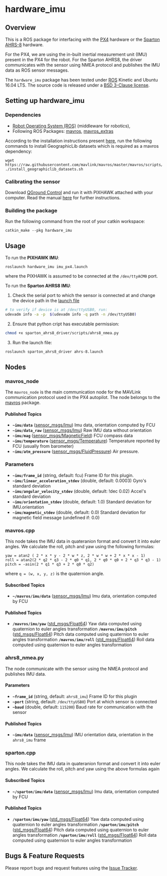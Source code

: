 # hardware_imu

## Overview
This is a ROS package for interfacing with the [PX4](http://px4.io/) hardware or the [Sparton AHRS-8](https://www.spartonnavex.com/product/ahrs-8/) hardware. 

For the PX4, we are using the in-built inertial measurement unit (IMU) present in the PX4 for the robot.
For the Sparton AHRS8, the driver communicates with the sensor using NMEA protocol and publishes the IMU data as ROS sensor messages.

The `hardware_imu` package has been tested under [ROS](http://www.ros.org) Kinetic and Ubuntu 16.04 LTS. The source code is released under a [BSD 3-Clause license](LICENSE.md).


## Setting up hardware_imu

### Dependencies

- [Robot Operating System (ROS)](http://wiki.ros.org) (middleware for robotics),
- Following ROS Packages: [mavros](http://wiki.ros.org/mavros), [mavros_extras](http://wiki.ros.org/mavros_extras)

According to the installation instructions present [here](https://github.com/mavlink/mavros/blob/master/mavros/README.md#binary-installation-deb), run the following commands to install GeographicLib datasets which is required as a mavros dependency:
```
wget https://raw.githubusercontent.com/mavlink/mavros/master/mavros/scripts/install_geographiclib_datasets.sh
./install_geographiclib_datasets.sh
```

### Calibrating the sensor

Download [QGround Control](https://docs.qgroundcontrol.com/en/getting_started/download_and_install.html) and run it with PIXHAWK attached with your computer. Read the manual [here](https://docs.qgroundcontrol.com/en/SetupView/Sensors.html) for further instructions.

### Building the package
Run the following command from the root of your catkin workspace:
```
catkin_make --pkg hardware_imu
```

## Usage
To run the **PIXHAWK IMU**:
```
roslaunch hardware_imu imu_px4.launch
```
where the PIXHAWK is assumed to be connected at the `/dev/ttyACM0` port.

To run the **Sparton AHRS8 IMU**:

1. Check the serial port to which the sensor is connected at and change the device path in the [launch file](launch/ahrs-8.launch)
```bash
# to verify if device is at /dev/ttyUSB0, run:
udevadm info -a -p  $(udevadm info -q path -n /dev/ttyUSB0)
```
2. Ensure that python cript has executable permission:
```bash
chmod +x sparton_ahrs8_driver/scripts/ahrs8_nmea.py
```
3. Run the launch file:
```bash
roslaunch sparton_ahrs8_driver ahrs-8.launch
```

## Nodes

### mavros_node

The `mavros_node` is the main communication node for the MAVLink communication protocol used in the PX4 autopilot. The node belongs to the [mavros](http://wiki.ros.org/mavros) package.

#### Published Topics

* **`~imu/data`** ([sensor_msgs/Imu])
  Imu data, orientation computed by FCU
* **`~imu/data_raw`** ([sensor_msgs/Imu])
  Raw IMU data without orientation
* **`~imu/mag`** ([sensor_msgs/MagneticField])
  FCU compass data
* **`~imu/temperature`** ([sensor_msgs/Temperature])
  Temperature reported by FCU (usually from barometer)
* **`~imu/atm_pressure`** ([sensor_msgs/FluidPressure])
  Air pressure.

### Parameters
* **`~imu/frame_id`** (string, default: fcu)
  Frame ID for this plugin.
* **`~imu/linear_acceleration_stdev`** (double, default: 0.0003)
  Gyro's standard deviation
* **`~imu/angular_velocity_stdev`** (double, default: !dec 0.02)
  Accel's standard deviation
* **`~imu/orientation_stdev`** (double, default: 1.0)
  Standard deviation for IMU.orientation
* **`~imu/magnetic_stdev`** (double, default: 0.0)
  Standard deviation for magnetic field message (undefined if: 0.0)

### mavros.cpp

This node takes the IMU data in quateranion format and convert it into euler angles. We calculate the roll, pitch and yaw using the following formulas:

```
yaw = atan2 ( 2 * x * y - 2 * w * z, 2 * w * w + 2 * x * x - 1)
roll = atan2(2 * q2 * q3 - 2 * q0 * q1, 2 * q0 * q0 + 2 * q3 * q3 - 1)
pitch = -asin(2 * q1 * q3 + 2 * q0 * q2)

```
where `q = (w, x, y, z)` is the quaternion angle.

#### Subscribed Topics

* **`~/mavros/imu/data`** ([sensor_msgs/Imu])
  Imu data, orientation computed by FCU

#### Published Topics

* **`/mavros/imu/yaw`** ([std_msgs/Float64])
  Yaw data computed using quaternion to euler angles transformation
  **`/mavros/imu/pitch`** ([std_msgs/Float64])
  Pitch data computed using quaternion to euler angles transformation
  **`/mavros/imu/roll`** ([std_msgs/Float64])
  Roll data computed using quaternion to euler angles transformation


### ahrs8_nmea.py

The node communicate with the sensor using the NMEA protocol and publishes IMU data.

#### Parameters
* **`~frame_id`** (string, default: `ahrs8_imu`)
  Frame ID for this plugin
* **`~port`** (string, default: `/dev/ttyUSB0`)
  Port at which sensor is connected
* **`~baud`** (double, default: `115200`)
  Baud rate for communication with the sensor

#### Published Topics

* **`~imu/data`** ([sensor_msgs/Imu])
  IMU orientation data, orientation in the `ahrs8_imu` frame

### sparton.cpp

This node takes the IMU data in quateranion format and convert it into euler angles. We calculate the roll, pitch and yaw using the above formulas again

#### Subscribed Topics

* **`~/sparton/imu/data`** ([sensor_msgs/Imu])
  Imu data, orientation computed by FCU

#### Published Topics

* **`/sparton/imu/yaw`** ([std_msgs/Float64])
  Yaw data computed using quaternion to euler angles transformation
  **`/sparton/imu/pitch`** ([std_msgs/Float64])
  Pitch data computed using quaternion to euler angles transformation
  **`/sparton/imu/roll`** ([std_msgs/Float64])
  Roll data computed using quaternion to euler angles transformation   

## Bugs & Feature Requests

Please report bugs and request features using the [Issue Tracker](https://github.com/AUV-IITK/fourtran/issues).

[sensor_msgs/Imu]: http://docs.ros.org/api/sensor_msgs/html/msg/Imu.html
[sensor_msgs/MagneticField]: http://docs.ros.org/api/sensor_msgs/html/msg/MagneticField.html
[sensor_msgs/FluidPressure]: http://docs.ros.org/api/sensor_msgs/html/msg/FluidPressure.html
[sensor_msgs/Temperature]: http://docs.ros.org/api/sensor_msgs/html/msg/Temperature.html
[std_msgs/Float64]: http://docs.ros.org/lunar/api/std_msgs/html/msg/Float64.html
